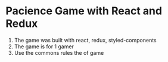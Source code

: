 # Pacience Game with React and Redux

1. The game was built  with react, redux,  styled-components
2. The game is for 1 gamer
3. Use the commons rules the of game